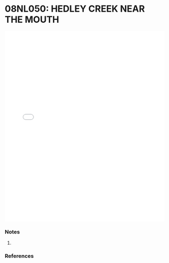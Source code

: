 # 08NL050: HEDLEY CREEK NEAR THE MOUTH

<iframe src="/distribution_estimation/_static/stations/08NL050_fdc.html" width="100%" height="600" frameborder="0"></iframe>

### Notes
1. 

### References

